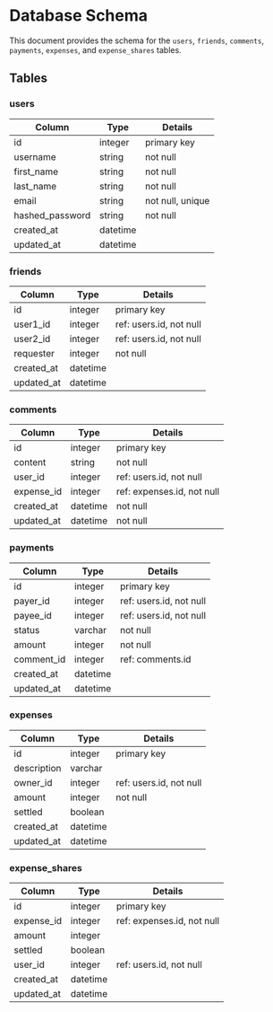 # Database Schema

This document provides the schema for the `users`, `friends`, `comments`, `payments`, `expenses`, and `expense_shares` tables.

## Tables

### users

| Column      | Type      | Details                     |
|-------------|-----------|-----------------------------|
| id          | integer   | primary key                 |
| username    | string    | not null                    |
| first_name  | string    | not null                    |
| last_name   | string    | not null                    |
| email       | string    | not null, unique            |
| hashed_password| string | not null                    |
| created_at  | datetime  |                             |
| updated_at  | datetime  |                             |

### friends

| Column      | Type      | Details                     |
|-------------|-----------|-----------------------------|
| id          | integer   | primary key                 |
| user1_id    | integer   | ref: users.id, not null     |
| user2_id    | integer   | ref: users.id, not null     |
| requester   | integer   | not null                    |
| created_at  | datetime  |                             |
| updated_at  | datetime  |                             |

### comments

| Column      | Type      | Details                     |
|-------------|-----------|-----------------------------|
| id          | integer   | primary key                 |
| content     | string    | not null                    |
| user_id     | integer   | ref: users.id, not null     |
| expense_id  | integer   | ref: expenses.id, not null  |
| created_at  | datetime  | not null                    |
| updated_at  | datetime  | not null                    |

### payments

| Column      | Type      | Details                     |
|-------------|-----------|-----------------------------|
| id          | integer   | primary key                 |
| payer_id    | integer   | ref: users.id, not null     |
| payee_id    | integer   | ref: users.id, not null     |
| status      | varchar   | not null                    |
| amount      | integer   | not null                    |
| comment_id  | integer   | ref: comments.id            |
| created_at  | datetime  |                             |
| updated_at  | datetime  |                             |

### expenses

| Column      | Type      | Details                     |
|-------------|-----------|-----------------------------|
| id          | integer   | primary key                 |
| description | varchar   |                             |
| owner_id    | integer   | ref: users.id, not null     |
| amount      | integer   | not null                    |
| settled     | boolean   |                             |
| created_at  | datetime  |                             |
| updated_at  | datetime  |                             |

### expense_shares

| Column      | Type      | Details                     |
|-------------|-----------|-----------------------------|
| id          | integer   | primary key                 |
| expense_id  | integer   | ref: expenses.id, not null  |
| amount      | integer   |                             |
| settled     | boolean   |                             |
| user_id     | integer   | ref: users.id, not null     |
| created_at  | datetime  |                             |
| updated_at  | datetime  |                             |
